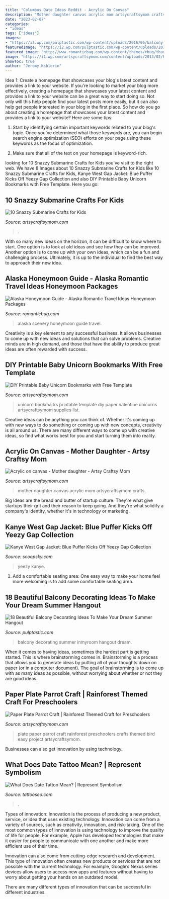 ```yaml
---
title: "Columbus Date Ideas Reddit - Acrylic On Canvas"
description: "Mother daughter canvas acrylic mom artsycraftsymom crafts"
date: "2023-02-07"
categories:
- "ideas"
tags: ["ideas"]
images:
- "https://i2.wp.com/pulptastic.com/wp-content/uploads/2016/06/balcony-decorating-ideas-32-573c3b4633a0d__700.jpg?w=662"
featuredImage: "https://i2.wp.com/pulptastic.com/wp-content/uploads/2016/06/balcony-decorating-ideas-32-573c3b4633a0d__700.jpg?w=662"
featured_image: "http://www.romanticbug.com/wp-content/themes/rbug/thumbimg.php?src=wp-content/uploads/2013/03/Alaska1.jpg&amp;w=860&amp;h=350"
image: "https://i1.wp.com/artsycraftsymom.com/content/uploads/2013/02/Paper-Plate-Parrot-Craft-pin-1.jpg?fit=680%2C971&amp;ssl=1"
ShowToc: true
author: "Jeromy Kshlerin"
---
```



Idea 1: Create a homepage that showcases your blog's latest content and provides a link to your website.
If you're looking to market your blog more effectively, creating a homepage that showcases your latest content and provides a link to your website can be a great way to start doing so. Not only will this help people find your latest posts more easily, but it can also help get people interested in your blog in the first place. So how do you go about creating a homepage that showcases your latest content and provides a link to your website? Here are some tips:
1. Start by identifying certain important keywords related to your blog's topic. Once you've determined what those keywords are, you can begin search engine optimization (SEO) efforts on your page using these keywords as the focus of optimization.

2. Make sure that all of the text on your homepage is keyword-rich.

	

		
looking for 10 Snazzy Submarine Crafts for Kids you've visit to the right web. We have 8 Images about 10 Snazzy Submarine Crafts for Kids like 10 Snazzy Submarine Crafts for Kids, Kanye West Gap Jacket: Blue Puffer Kicks Off Yeezy Gap Collection and also DIY Printable Baby Unicorn Bookmarks with Free Template. Here you go:
		
    
## 10 Snazzy Submarine Crafts For Kids

<img loading=lazy src="https://artsycraftsymom.com/content/uploads/2021/04/Submarine-Crafts_Facebook.jpg" onerror="this.onerror=null;this.src='https://tse1.mm.bing.net/th?id=OIP.XHKyJnpJnVanc098yrzn4QHaD7&amp;pid=15.1';" alt="10 Snazzy Submarine Crafts for Kids">

_Source: artsycraftsymom.com_

>. 

	

With so many new ideas on the horizon, it can be difficult to know where to start. One option is to look at old ideas and see how they can be improved. Another option is to come up with your own ideas, which can be a fun and challenging process. Ultimately, it is up to the individual to find the best way to approach their new idea.

    
## Alaska Honeymoon Guide - Alaska Romantic Travel Ideas Honeymoon Packages

<img loading=lazy src="http://www.romanticbug.com/wp-content/themes/rbug/thumbimg.php?src=wp-content/uploads/2013/03/Alaska1.jpg&amp;w=860&amp;h=350" onerror="this.onerror=null;this.src='https://tse2.mm.bing.net/th?id=OIP.iEVCtc7Xmh3j-RMOeVlLCQHaDA&amp;pid=15.1';" alt="Alaska Honeymoon Guide - Alaska Romantic Travel Ideas Honeymoon Packages">

_Source: romanticbug.com_

>alaska scenery honeymoon guide travel. 

	

Creativity is a key element to any successful business. It allows businesses to come up with new ideas and solutions that can solve problems. Creative minds are in high demand, and those that have the ability to produce great ideas are often rewarded with success.

    
## DIY Printable Baby Unicorn Bookmarks With Free Template

<img loading=lazy src="https://i0.wp.com/artsycraftsymom.com/content/uploads/2019/01/Baby-Unicorn-paper-Bookmarks-2.jpg?fit=680%2C971&amp;ssl=1" onerror="this.onerror=null;this.src='https://tse4.mm.bing.net/th?id=OIP.4rLdjcgi2oROIK50ugnoxgHaKk&amp;pid=15.1';" alt="DIY Printable Baby Unicorn Bookmarks with Free Template">

_Source: artsycraftsymom.com_

>unicorn bookmarks printable template diy paper valentine unicorns artsycraftsymom supplies list. 

	

Creative ideas can be anything you can think of. Whether it's coming up with new ways to do something or coming up with new concepts, creativity is all around us. There are many different ways to come up with creative ideas, so find what works best for you and start turning them into reality.

    
## Acrylic On Canvas - Mother Daughter - Artsy Craftsy Mom

<img loading=lazy src="https://artsycraftsymom.com/content/uploads/2013/11/mother-daughter-acrylic-on-canvas.jpg" onerror="this.onerror=null;this.src='https://tse1.mm.bing.net/th?id=OIP.ZiUs-h1z5bnjvJQjZw3CjAAAAA&amp;pid=15.1';" alt="Acrylic on canvas - Mother daughter - Artsy Craftsy Mom">

_Source: artsycraftsymom.com_

>mother daughter canvas acrylic mom artsycraftsymom crafts. 

	

Big Ideas are the bread and butter of startup culture. They're what give startups their grit and their reason to keep going. And they're what solidify a company's identity, whether it's in technology or marketing.

    
## Kanye West Gap Jacket: Blue Puffer Kicks Off Yeezy Gap Collection

<img loading=lazy src="https://scoopsky.com/wp-content/uploads/2021/06/Kanye-West-Gap-Jacket-Blue-Puffer-Kicks-Off-Yeezy-Gap-scaled.jpg" onerror="this.onerror=null;this.src='https://tse2.mm.bing.net/th?id=OIP.t2BFLqT9mYI9tpekrMeJcQHaFj&amp;pid=15.1';" alt="Kanye West Gap Jacket: Blue Puffer Kicks Off Yeezy Gap Collection">

_Source: scoopsky.com_

>yeezy kanye. 

	

1. Add a comfortable seating area: One easy way to make your home feel more welcoming is to add some comfortable seating area.

    
## 18 Beautiful Balcony Decorating Ideas To Make Your Dream Summer Hangout

<img loading=lazy src="https://i2.wp.com/pulptastic.com/wp-content/uploads/2016/06/balcony-decorating-ideas-32-573c3b4633a0d__700.jpg?w=662" onerror="this.onerror=null;this.src='https://tse3.mm.bing.net/th?id=OIP.frXyJT12ZTfV_CLR7-XxwAHaLG&amp;pid=15.1';" alt="18 Beautiful Balcony Decorating Ideas To Make Your Dream Summer Hangout">

_Source: pulptastic.com_

>balcony decorating summer inmyroom hangout dream. 

	

When it comes to having ideas, sometimes the hardest part is getting started. This is where brainstorming comes in. Brainstorming is a process that allows you to generate ideas by putting all of your thoughts down on paper (or in a computer document). The goal of brainstorming is to come up with as many ideas as possible, without worrying about whether or not they are good ideas.

    
## Paper Plate Parrot Craft | Rainforest Themed Craft For Preschoolers

<img loading=lazy src="https://i1.wp.com/artsycraftsymom.com/content/uploads/2013/02/Paper-Plate-Parrot-Craft-pin-1.jpg?fit=680%2C971&amp;ssl=1" onerror="this.onerror=null;this.src='https://tse1.mm.bing.net/th?id=OIP.2gK9KZlACRc8TDpLJJ8vswHaKk&amp;pid=15.1';" alt="Paper Plate Parrot Craft | Rainforest Themed Craft for Preschoolers">

_Source: artsycraftsymom.com_

>plate paper parrot craft rainforest preschoolers crafts themed bird easy project artsycraftsymom. 

	

Businesses can also get innovation by using technology.

    
## What Does Date Tattoo Mean? | Represent Symbolism

<img loading=lazy src="https://www.tattooseo.com/wp-content/uploads/2018/01/Date-Tattoos-11.jpg" onerror="this.onerror=null;this.src='https://tse3.mm.bing.net/th?id=OIP.ER9gjoGq1KhNK71WJ_38UQAAAA&amp;pid=15.1';" alt="What Does Date Tattoo Mean? | Represent Symbolism">

_Source: tattooseo.com_

>. 

	

Types of innovation:
Innovation is the process of producing a new product, service, or idea that uses existing technology. Innovation can come from a variety of sources, such as creativity, innovation, and risk-taking. 
One of the most common types of innovation is using technology to improve the quality of life for people. For example, Apple has developed technologies that make it easier for people to communicate with one another and make more efficient use of their time. 

Innovation can also come from cutting-edge research and development. This type of innovation often creates new products or services that are not possible with the current technology. For example, Google’s Nexus series devices allow users to access new apps and features without having to worry about getting your hands on an outdated model. 

There are many different types of innovation that can be successful in different industries.

